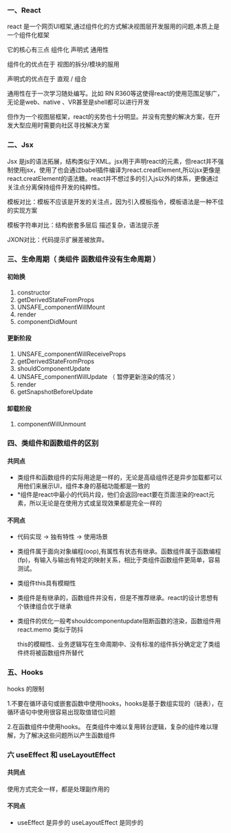 ### 一、React

react 是一个网页UI框架,通过组件化的方式解决视图层开发服用的问题,本质上是一个组件化框架

它的核心有三点 组件化 声明式 通用性

组件化的优点在于 视图的拆分/模块的服用 

声明式的优点在于 直观 / 组合

通用性在于一次学习随处编写。比如 RN R360等这使得react的使用范围足够广，无论是web、native 、VR甚至是shell都可以进行开发

但作为一个视图层框架，react的劣势也十分明显。并没有完整的解决方案，在开发大型应用时需要向社区寻找解决方案

### 二、Jsx

Jsx 是js的语法拓展，结构类似于XML。jsx用于声明react的元素，但react并不强制使用jsx，使用了也会通过babel插件编译为react.creatElement,所以jsx更像是react.creatElement的语法糖。react并不想过多的引入js以外的体系，更像通过关注点分离保持组件开发的纯粹性。

模板对比：模板不应该是开发的关注点，因为引入模板指令，模板语法是一种不佳的实现方案

模板字符串对比：结构嵌套多层后 描述复杂，语法提示差

JXON对比：代码提示扩展差被放弃。

### 三、生命周期（ 类组件 函数组件没有生命周期 ）

#### 初始换

1. constructor
2. getDerivedStateFromProps
3. UNSAFE_componentWillMount
4. render
5. componentDidMount

#### 更新阶段

1. UNSAFE_componentWillReceiveProps
1. getDerivedStateFromProps
1. shouldComponentUpdate
1. UNSAFE_componentWillUpdate （ 暂停更新渲染的情况 ）
1. render
1. getSnapshotBeforeUpdate

#### 卸载阶段

1. componentWillUnmount

### 四、类组件和函数组件的区别

#### 共同点

- 类组件和函数组件的实际用途是一样的，无论是高级组件还是异步加载都可以用他们来展示UI，组件本身的基础功能都是一致的
- *组件是react中最小的代码片段，他们会返回react要在页面渲染的react元素，所以无论是在使用方式或呈现效果都是完全一样的

#### 不同点

- 代码实现 -> 独有特性 -> 使用场景

- 类组件属于面向对象编程(oop),有属性有状态有继承。函数组件属于函数编程(fp)，有输入与输出有特定的映射关系，相比于类组件函数组件更简单，容易测试。

- 类组件this具有模糊性

- 类组件是有继承的，函数组件并没有，但是不推荐继承。react的设计思想有个铁律组合优于继承

- 类组件的优化一般考shouldcomponentupdate阻断函数的渲染，函数组件用react.memo 类似于防抖

  this的模糊性、业务逻辑写在生命周期中、没有标准的组件拆分确定定了类组件终将被函数组件所替代

### 五、Hooks

hooks 的限制

1.不要在循环语句或嵌套函数中使用hooks，hooks是基于数组实现的（链表），在循环语句中使用很容易出现取值错位问题

2.在函数组件中使用hooks。 在类组件中难以复用转台逻辑，复杂的组件难以理解，为了解决这些问题所以产生函数组件

### 六 useEffect 和 useLayoutEffect

#### 共同点

使用方式完全一样，都是处理副作用的

#### 不同点

- useEffect 是异步的 useLayoutEffect 是同步的
